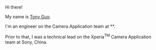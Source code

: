 <!--
tonykwok/tonykwok** is a ✨ _special_ ✨ repository because its `README.md` (this file) appears on your GitHub profile.
-->

Hi there!

My name is [Tony Guo](https://tonykwok.gatsbyjs.io/).

I'm an engineer on the Camera Application team at **.

Prior to that, I was a technical lead on the Xperia<sup>TM</sup> Camera Application team at Sony, China.
